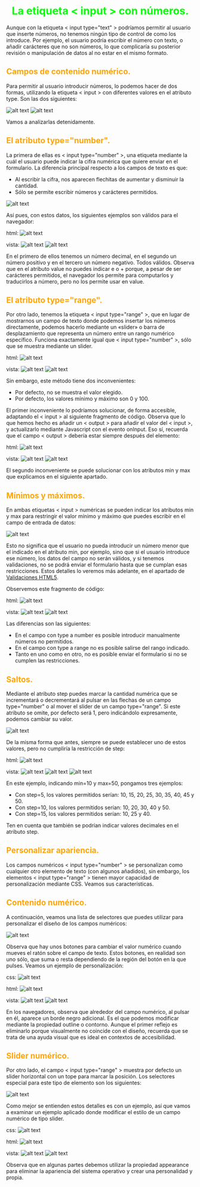 # <span style="color:lime"><center>La etiqueta < input > con números.<center></center></span>

Aunque con la etiqueta < input type="text" > podríamos permitir al usuario que inserte números, no tenemos ningún tipo de control de como los introduce. Por ejemplo, el usuario podría escribir el número con texto, o añadir carácteres que no son números, lo que complicaría su posterior revisión o manipulación de datos al no estar en el mismo formato.

## <span style="color:orange">Campos de contenido numérico.</span>
Para permitir al usuario introducir números, lo podemos hacer de dos formas, utilizando la etiqueta < input > con diferentes valores en el atributo type. Son las dos siguientes:

![alt text](./imagenes-la-etiqueta-input-con-numeros/image.png)
![alt text](./imagenes-la-etiqueta-input-con-numeros/image-1.png)

Vamos a analizarlas detenidamente.

## <span style="color:orange">El atributo type="number".</span>
La primera de ellas es < input type="number" >, una etiqueta mediante la cuál el usuario puede indicar la cifra numérica que quiere enviar en el formulario. La diferencia principal respecto a los campos de texto es que:

   - Al escribir la cifra, nos aparecen flechitas de aumentar y disminuir la cantidad.
   - Sólo se permite escribir números y carácteres permitidos.

![alt text](./imagenes-la-etiqueta-input-con-numeros/image-2.png)

Así pues, con estos datos, los siguientes ejemplos son válidos para el navegador:

html:
![alt text](./imagenes-la-etiqueta-input-con-numeros/image-3.png)

vista:
![alt text](./imagenes-la-etiqueta-input-con-numeros/image-4.png)
![alt text](./imagenes-la-etiqueta-input-con-numeros/image-5.png)

En el primero de ellos tenemos un número decimal, en el segundo un número positivo y en el tercero un número negativo. Todos válidos. Observa que en el atributo value no puedes indicar e o + porque, a pesar de ser carácteres permitidos, el navegador los permite para computarlos y traducirlos a número, pero no los permite usar en value.

## <span style="color:orange">El atributo type="range".</span>
Por otro lado, tenemos la etiqueta < input type="range" >, que en lugar de mostrarnos un campo de texto donde podemos insertar los números directamente, podemos hacerlo mediante un «slider» o barra de desplazamiento que representa un número entre un rango numérico específico. Funciona exactamente igual que < input type="number" >, sólo que se muestra mediante un slider.

html:
![alt text](./imagenes-la-etiqueta-input-con-numeros/image-6.png)

vista:
![alt text](./imagenes-la-etiqueta-input-con-numeros/image-7.png)
![alt text](./imagenes-la-etiqueta-input-con-numeros/image-8.png)

Sin embargo, este método tiene dos inconvenientes:

   - Por defecto, no se muestra el valor elegido.
   - Por defecto, los valores mínimo y máximo son 0 y 100.

El primer inconveniente lo podríamos solucionar, de forma accesible, adaptando el < input > al siguiente fragmento de código. Observa que lo que hemos hecho es añadir un < output > para añadir el valor del < input >, y actualizarlo mediante Javascript con el evento onInput. Eso sí, recuerda que el campo < output > debería estar siempre después del elemento:

html:
![alt text](./imagenes-la-etiqueta-input-con-numeros/image-9.png)

vista:
![alt text](./imagenes-la-etiqueta-input-con-numeros/image-10.png)
![alt text](./imagenes-la-etiqueta-input-con-numeros/image-11.png)

El segundo inconveniente se puede solucionar con los atributos min y max que explicamos en el siguiente apartado.

## <span style="color:orange">Mínimos y máximos.</span>
En ambas etiquetas < input > numéricas se pueden indicar los atributos min y max para restringir el valor mínimo y máximo que puedes escribir en el campo de entrada de datos:

![alt text](./imagenes-la-etiqueta-input-con-numeros/image-12.png)

Esto no significa que el usuario no pueda introducir un número menor que el indicado en el atributo min, por ejemplo, sino que si el usuario introduce ese número, los datos del campo no serán válidos, y si tenemos validaciones, no se podrá enviar el formulario hasta que se cumplan esas restricciones. Estos detalles lo veremos más adelante, en el apartado de [Validaciones HTML5](https://lenguajehtml.com/html/validaciones/validaciones-html5/).

Observemos este fragmento de código:

html:
![alt text](./imagenes-la-etiqueta-input-con-numeros/image-13.png)

vista:
![alt text](./imagenes-la-etiqueta-input-con-numeros/image-14.png)
![alt text](./imagenes-la-etiqueta-input-con-numeros/image-15.png)

Las diferencias son las siguientes:

   - En el campo con type a number es posible introducir manualmente números no permitidos.
   - En el campo con type a range no es posible salirse del rango indicado.
   - Tanto en uno como en otro, no es posible enviar el formulario si no se cumplen las restricciones.

## <span style="color:orange">Saltos.</span>
Mediante el atributo step puedes marcar la cantidad numérica que se incrementará o decrementará al pulsar en las flechas de un campo type="number" o al mover el slider de un campo type="range". Si este atributo se omite, por defecto será 1, pero indicándolo expresamente, podemos cambiar su valor.

![alt text](./imagenes-la-etiqueta-input-con-numeros/image-16.png)

De la misma forma que antes, siempre se puede establecer uno de estos valores, pero no cumpliría la restricción de step:

html:
![alt text](./imagenes-la-etiqueta-input-con-numeros/image-17.png)

vista:
![alt text](./imagenes-la-etiqueta-input-con-numeros/image-18.png)
![alt text](./imagenes-la-etiqueta-input-con-numeros/image-19.png)
![alt text](./imagenes-la-etiqueta-input-con-numeros/image-20.png)

En este ejemplo, indicando min=10 y max=50, pongamos tres ejemplos:

   - Con step=5, los valores permitidos serían: 10, 15, 20, 25, 30, 35, 40, 45 y 50.
   - Con step=10, los valores permitidos serían: 10, 20, 30, 40 y 50.
   - Con step=15, los valores permitidos serían: 10, 25 y 40.

Ten en cuenta que también se podrían indicar valores decimales en el atributo step.

## <span style="color:orange">Personalizar apariencia.</span>
Los campos numéricos < input type="number" > se personalizan como cualquier otro elemento de texto (con algunos añadidos), sin embargo, los elementos < input type="range" > tienen mayor capacidad de personalización mediante CSS. Veamos sus características.

## <span style="color:orange">Contenido numérico.</span>
A continuación, veamos una lista de selectores que puedes utilizar para personalizar el diseño de los campos numéricos:

![alt text](./imagenes-la-etiqueta-input-con-numeros/image-21.png)

Observa que hay unos botones para cambiar el valor numérico cuando mueves el ratón sobre el campo de texto. Estos botones, en realidad son uno sólo, que suma o resta dependiendo de la región del botón en la que pulses. Veamos un ejemplo de personalización:

css:
![alt text](./imagenes-la-etiqueta-input-con-numeros/image-22.png)

html:
![alt text](./imagenes-la-etiqueta-input-con-numeros/image-23.png)

vista:
![alt text](./imagenes-la-etiqueta-input-con-numeros/image-24.png)
![alt text](./imagenes-la-etiqueta-input-con-numeros/image-25.png)

En los navegadores, observa que alrededor del campo numérico, al pulsar en él, aparece un borde negro adicional. Es el que podemos modificar mediante la propiedad outline o contorno. Aunque el primer reflejo es eliminarlo porque visualmente no coincide con el diseño, recuerda que se trata de una ayuda visual que es ideal en contextos de accesibilidad.

## <span style="color:orange">Slider numérico.</span>
Por otro lado, el campo < input type="range" > muestra por defecto un slider horizontal con un tope para marcar la posición. Los selectores especial para este tipo de elemento son los siguientes:

![alt text](./imagenes-la-etiqueta-input-con-numeros/image-26.png)

Como mejor se entienden estos detalles es con un ejemplo, así que vamos a examinar un ejemplo aplicado donde modificar el estilo de un campo numérico de tipo slider.

css:
![alt text](./imagenes-la-etiqueta-input-con-numeros/image-27.png)

html:
![alt text](./imagenes-la-etiqueta-input-con-numeros/image-28.png)

vista:
![alt text](./imagenes-la-etiqueta-input-con-numeros/image-29.png)
![alt text](./imagenes-la-etiqueta-input-con-numeros/image-30.png)

Observa que en algunas partes debemos utilizar la propiedad appearance para eliminar la apariencia del sistema operativo y crear una personalidad y propia.